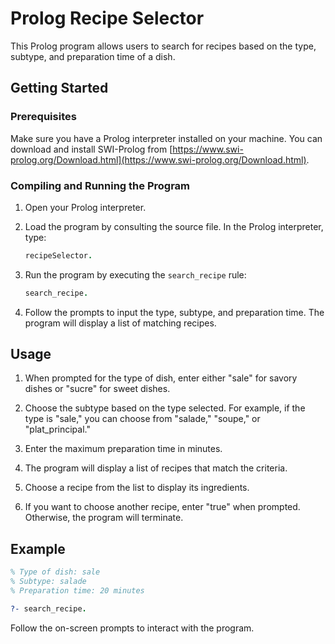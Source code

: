 # Prolog Recipe Selector

This Prolog program allows users to search for recipes based on the type, subtype, and preparation time of a dish.

## Getting Started

### Prerequisites

Make sure you have a Prolog interpreter installed on your machine. You can download and install SWI-Prolog from [https://www.swi-prolog.org/Download.html](https://www.swi-prolog.org/Download.html).

### Compiling and Running the Program

1. Open your Prolog interpreter.
2. Load the program by consulting the source file. In the Prolog interpreter, type:

    ```prolog
    recipeSelector.
    ```

3. Run the program by executing the `search_recipe` rule:

    ```prolog
    search_recipe.
    ```

4. Follow the prompts to input the type, subtype, and preparation time. The program will display a list of matching recipes.

## Usage

1. When prompted for the type of dish, enter either "sale" for savory dishes or "sucre" for sweet dishes.

2. Choose the subtype based on the type selected. For example, if the type is "sale," you can choose from "salade," "soupe," or "plat_principal."

3. Enter the maximum preparation time in minutes.

4. The program will display a list of recipes that match the criteria.

5. Choose a recipe from the list to display its ingredients.

6. If you want to choose another recipe, enter "true" when prompted. Otherwise, the program will terminate.

## Example

```prolog
% Type of dish: sale
% Subtype: salade
% Preparation time: 20 minutes

?- search_recipe.
```

Follow the on-screen prompts to interact with the program.
